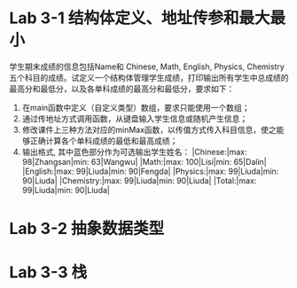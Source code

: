 # Lab 3-1 结构体定义、地址传参和最大最小

  学生期末成绩的信息包括Name和 Chinese, Math, English, Physics, Chemistry五个科目的成绩。试定义一个结构体管理学生成绩，打印输出所有学生中总成绩的最高分和最低分，以及各单科成绩的最高分和最低分，要求如下：
 1. 在main函数中定义（自定义类型）数组，要求只能使用一个数组；
 2. 通过传地址方式调用函数，从键盘输入学生信息或随机产生信息；
 3. 修改课件上三种方法对应的minMax函数，以传值方式传入科目信息，使之能够正确计算各个单科成绩的最低和最高成绩；
 4. 输出格式, 其中蓝色部分作为可选输出学生姓名：
|Chinese:|max: 98|Zhangsan|min: 63|Wangwu|
|Math:|max: 100|Lisi|min: 65|Dalin|
|English:|max: 99|Liuda|min: 90|Fengda|
|Physics:|max: 99|Liuda|min: 90|Liuda|
|Chemistry:|max: 99|Liuda|min: 90|Liuda|
|Total:|max: 99|Liuda|min: 90|Liuda|

# Lab 3-2  抽象数据类型

# Lab 3-3 栈
